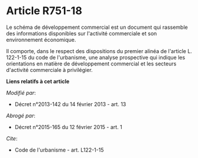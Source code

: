 # Article R751-18

Le schéma de développement commercial est un document qui rassemble des informations disponibles sur l'activité commerciale
et son environnement économique. 

Il comporte, dans le respect des dispositions du premier  alinéa de l'article L. 122-1-15 du code de l'urbanisme, une analyse
prospective qui indique les orientations en matière de développement commercial et les secteurs d'activité commerciale à
privilégier.

**Liens relatifs à cet article**

_Modifié par_:

  - Décret n°2013-142 du 14 février 2013 - art. 13

_Abrogé par_:

  - Décret n°2015-165 du 12 février 2015 - art. 1

_Cite_:

  - Code de l'urbanisme - art. L122-1-15
